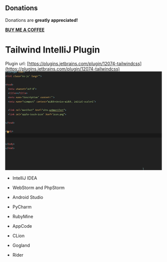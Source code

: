 Donations
----------
Donations are **greatly appreciated!**

**[BUY ME A COFFEE](https://www.patreon.com/join/alicannklc)**

# Tailwind IntelliJ Plugin
Plugin url: [https://plugins.jetbrains.com/plugin/12074-tailwindcss](https://plugins.jetbrains.com/plugin/12074-tailwindcss)
![](images/css.gif)

-   IntelliJ IDEA
    
-   WebStorm and PhpStorm
    
-   Android Studio
    
-   PyCharm
    
-   RubyMine
    
-   AppCode
    
-   CLion
    
-   Gogland
    
-   Rider
